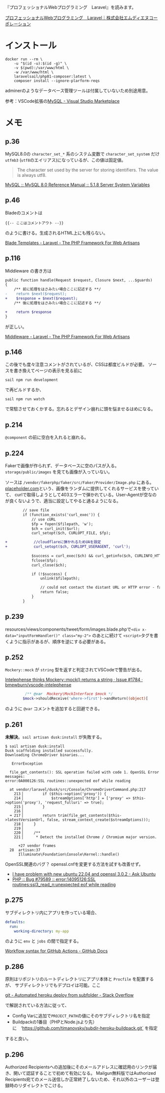 『プロフェッショナルWebプログラミング　Laravel』を読みます。

[プロフェッショナルWebプログラミング　Laravel｜株式会社エムディエヌコーポレーション](https://books.mdn.co.jp/books/3221303041/)

# インストール
```
docker run --rm \
    -u "$(id -u):$(id -g)" \
    -v $(pwd):/var/www/html \
    -w /var/www/html \
    laravelsail/php81-composer:latest \
    composer install --ignore-plarform-reqs
```

adminerのようなデータベース管理ツールは付属していないため別途用意。

参考：VSCode拡張の[MySQL \- Visual Studio Marketplace](https://marketplace.visualstudio.com/items?itemName=cweijan.vscode-mysql-client2)

# メモ
## p.36
MySQL8.0の `character_set_*` 系のシステム変数で `character_set_system` だけ `utfmb3` (`utf8`のエイリアス)になっているが、この値は固定値。

> The character set used by the server for storing identifiers. The value is always utf8.

[MySQL :: MySQL 8\.0 Reference Manual :: 5\.1\.8 Server System Variables](https://dev.mysql.com/doc/refman/8.0/en/server-system-variables.html#sysvar_character_set_system)

## p.46
Bladeのコメントは
```
{{-- ここはコメントアウト --}}
```
のように書ける。生成されるHTML上にも残らない。

[Blade Templates \- Laravel \- The PHP Framework For Web Artisans](https://laravel.com/docs/9.x/blade#comments)

## p.116
Middleware の書き方は
```diff
public function handle(Request $request, Closure $next, ...$guards)
{
    /** 前に処理をはさみたい場合ここに記述する **/
-    return $next($request);
+    $response = $next($request);
    /** 後に処理をはさみたい場合ここに記述する **/

+    return $response
}
```
が正しい。

[Middleware \- Laravel \- The PHP Framework For Web Artisans](https://laravel.com/docs/9.x/middleware#before-after-middleware)

## p.146
この後でも度々注意コメントがされているが、CSSは都度ビルドが必要。
ソースを書き換えてページの表示を見る前に
```
sail npm run development
```
で再ビルドするか、
```
sail npm run watch
```
で常駐させておくかする。忘れるとデザイン崩れに頭を悩ませるはめになる。

## p.214 
`@component` の前に空白を入れると崩れる。

## p.224
Fakerで画像が作られず、データベースに空のパスが入る。`storage/public/images` を見ても画像が入っていない。

ソースは `/vendor/fakerphp/faker/src/Faker/Provider/Image.php` にある。
[placeholder.com](https://via.placeholder.com)という、画像をランダムに提供してくれるサービスを使っていて、
curlで取得しようとして403エラーで弾かれている。User-Agentが空なのが良くないようで、適当に設定してやると通るようになる。

```diff
        // save file
        if (function_exists('curl_exec')) {
            // use cURL
            $fp = fopen($filepath, 'w');
            $ch = curl_init($url);
            curl_setopt($ch, CURLOPT_FILE, $fp);

+            //cloudflareに弾かれるためUAを設定
+            curl_setopt($ch, CURLOPT_USERAGENT, 'curl');
            
            $success = curl_exec($ch) && curl_getinfo($ch, CURLINFO_HTTP_CODE) === 200;
            fclose($fp);
            curl_close($ch);

            if (!$success) {
                unlink($filepath);

                // could not contact the distant URL or HTTP error - fail silently.
                return false;
            }
        }
```

## p.239
resources/views/components/tweet/form/images.blade.phpで`<div x-data="inputFormHandler()" class="my-2">` のあとに続けて
`<script>`タグを書くように指示があるが、順序を逆にする必要がある。

## p.252
`Mockery::mock` が `string` 型を返すと判定されてVSCodeで警告が出る。

[Intelephense thinks Mockery::mock\(\) returns a string · Issue \#1784 · bmewburn/vscode\-intelephense](https://github.com/bmewburn/vscode-intelephense/issues/1784)

```php
         /** @var  Mockery\MockInterface $mock */
        $mock->shouldReceive('where->first')->andReturn((object)[
```

のように `@var` コメントを追加すると回避できる。

## p.261
**未解決**。`sail artisan dusk:install` が失敗する。

```
$ sail artisan dusk:install
Dusk scaffolding installed successfully.
Downloading ChromeDriver binaries...

   ErrorException 

  file_get_contents(): SSL operation failed with code 1. OpenSSL Error messages:
error:0A000126:SSL routines::unexpected eof while reading

  at vendor/laravel/dusk/src/Console/ChromeDriverCommand.php:217
    213▕         if ($this->option('proxy')) {
    214▕             $streamOptions['http'] = ['proxy' => $this->option('proxy'), 'request_fulluri' => true];
    215▕         }
    216▕ 
  ➜ 217▕         return trim(file_get_contents($this->latestVersionUrl, false, stream_context_create($streamOptions)));
    218▕     }
    219▕ 
    220▕     /**
    221▕      * Detect the installed Chrome / Chromium major version.

      +27 vendor frames 
  28  artisan:37
      Illuminate\Foundation\Console\Kernel::handle()
```

OpenSSL関連のバグ？ openssl.cnfを変更する方法を試すも改善せず。
- [I have problem with new ubuntu 22\.04 and openssl 3\.0\.2 \- Ask Ubuntu](https://askubuntu.com/questions/1405100/i-have-problem-with-new-ubuntu-22-04-and-openssl-3-0-2)
- [PHP :: Bug \#79589 :: error:14095126:SSL routines:ssl3\_read\_n:unexpected eof while reading](https://bugs.php.net/bug.php?id=79589)

## p.275
サブディレクトリ内にアプリを作っている場合、
```yml
defaults:
  run:
    working-directory: my-app
```
のように `env` と `jobs` の間で指定する。

[Workflow syntax for GitHub Actions \- GitHub Docs](https://docs.github.com/en/actions/using-workflows/workflow-syntax-for-github-actions#defaultsrun)

## p.286
原則はリポジトリのルートディレクトリにアプリ本体と `Procfile` を配置するが、
サブディレクトリでもデプロイは可能。ここ

[git \- Automated heroku deploy from subfolder \- Stack Overflow](https://stackoverflow.com/questions/39197334/automated-heroku-deploy-from-subfolder)

で解説されている方法に従って、

- Config Varに追加で`PROJECT_PATH`の値にそのサブディレクトリ名を指定
- Buildpackの1番目（PHPとNode.jsより先）に　‘https://github.com/timanovsky/subdir-heroku-buildpack.git` を指定

すると良い。

## p.296
Authorized Recipientsへの追加後にそのメールアドレスに確認用のリンクが届き、開いて認証することで初めて有効になる。
Mailgun無料版ではAuthorized Recipients宛てのメール送信しか正常終了しないため、それ以外のユーザーは登録時のリダイレクトでこける。
